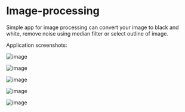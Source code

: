 # Image-processing

Simple app for image processing can convert your image to black and white, remove noise using median filter or select outline of image.

Application screenshots:

![image](https://user-images.githubusercontent.com/66470614/114695672-8a52d580-9d24-11eb-9cc3-cac8b33bd3bb.png)

![image](https://user-images.githubusercontent.com/66470614/114695741-9dfe3c00-9d24-11eb-88ed-4f922eafba0d.png)

![image](https://user-images.githubusercontent.com/66470614/114695748-a2c2f000-9d24-11eb-881b-373703c541a4.png)

![image](https://user-images.githubusercontent.com/66470614/114695822-b2423900-9d24-11eb-88b5-7152e71427c1.png)

![image](https://user-images.githubusercontent.com/66470614/114695865-c128eb80-9d24-11eb-9f29-cffe213e3b24.png)
